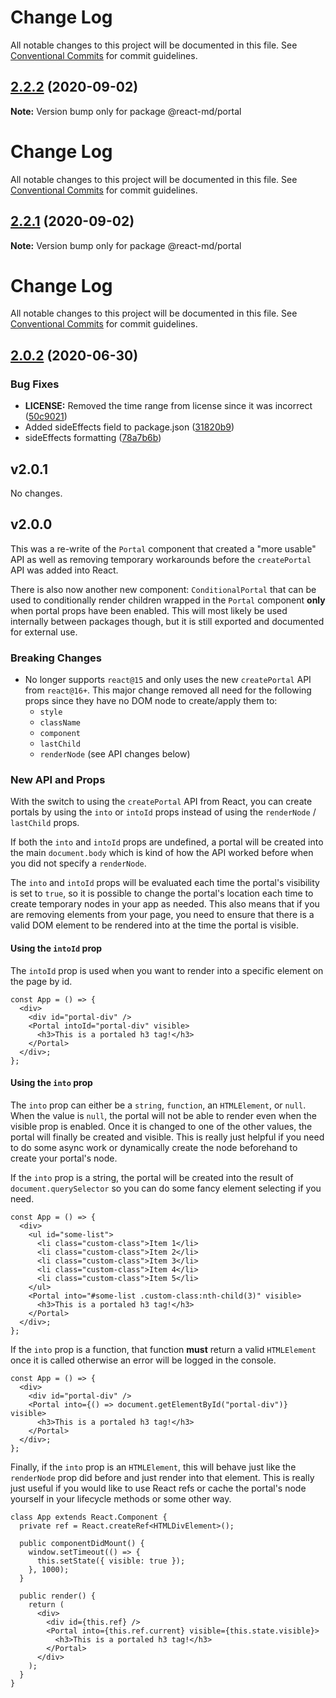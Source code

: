 # Change Log

All notable changes to this project will be documented in this file. See
[Conventional Commits](https://conventionalcommits.org) for commit guidelines.

## [2.2.2](https://github.com/mlaursen/react-md/compare/v2.2.1...v2.2.2) (2020-09-02)

**Note:** Version bump only for package @react-md/portal

# Change Log

All notable changes to this project will be documented in this file. See
[Conventional Commits](https://conventionalcommits.org) for commit guidelines.

## [2.2.1](https://github.com/mlaursen/react-md/compare/v2.2.0...v2.2.1) (2020-09-02)

**Note:** Version bump only for package @react-md/portal

# Change Log

All notable changes to this project will be documented in this file. See
[Conventional Commits](https://conventionalcommits.org) for commit guidelines.

## [2.0.2](https://github.com/mlaursen/react-md/compare/v2.0.1...v2.0.2) (2020-06-30)

### Bug Fixes

- **LICENSE:** Removed the time range from license since it was incorrect
  ([50c9021](https://github.com/mlaursen/react-md/commit/50c9021cedc0d642758b9fd541bb6c93d2fe1786))
- Added sideEffects field to package.json
  ([31820b9](https://github.com/mlaursen/react-md/commit/31820b9b43705e5849664500a17b6849eb6dc2a9))
- sideEffects formatting
  ([78a7b6b](https://github.com/mlaursen/react-md/commit/78a7b6b0e40c7daefb749835670705f21bd21720))

## v2.0.1

No changes.

## v2.0.0

This was a re-write of the `Portal` component that created a "more usable" API
as well as removing temporary workarounds before the `createPortal` API was
added into React.

There is also now another new component: `ConditionalPortal` that can be used to
conditionally render children wrapped in the `Portal` component **only** when
portal props have been enabled. This will most likely be used internally between
packages though, but it is still exported and documented for external use.

### Breaking Changes

- No longer supports `react@15` and only uses the new `createPortal` API from
  `react@16+`. This major change removed all need for the following props since
  they have no DOM node to create/apply them to:
  - `style`
  - `className`
  - `component`
  - `lastChild`
  - `renderNode` (see API changes below)

### New API and Props

With the switch to using the `createPortal` API from React, you can create
portals by using the `into` or `intoId` props instead of using the `renderNode`
/ `lastChild` props.

If both the `into` and `intoId` props are undefined, a portal will be created
into the main `document.body` which is kind of how the API worked before when
you did not specify a `renderNode`.

The `into` and `intoId` props will be evaluated each time the portal's
visibility is set to `true`, so it is possible to change the portal's location
each time to create temporary nodes in your app as needed. This also means that
if you are removing elements from your page, you need to ensure that there is a
valid DOM element to be rendered into at the time the portal is visible.

#### Using the `intoId` prop

The `intoId` prop is used when you want to render into a specific element on the
page by id.

```tsx
const App = () => {
  <div>
    <div id="portal-div" />
    <Portal intoId="portal-div" visible>
      <h3>This is a portaled h3 tag!</h3>
    </Portal>
  </div>;
};
```

#### Using the `into` prop

The `into` prop can either be a `string`, `function`, an `HTMLElement`, or
`null`. When the value is `null`, the portal will not be able to render even
when the visible prop is enabled. Once it is changed to one of the other values,
the portal will finally be created and visible. This is really just helpful if
you need to do some async work or dynamically create the node beforehand to
create your portal's node.

If the `into` prop is a string, the portal will be created into the result of
`document.querySelector` so you can do some fancy element selecting if you need.

```tsx
const App = () => {
  <div>
    <ul id="some-list">
      <li class="custom-class">Item 1</li>
      <li class="custom-class">Item 2</li>
      <li class="custom-class">Item 3</li>
      <li class="custom-class">Item 4</li>
      <li class="custom-class">Item 5</li>
    </ul>
    <Portal into="#some-list .custom-class:nth-child(3)" visible>
      <h3>This is a portaled h3 tag!</h3>
    </Portal>
  </div>;
};
```

If the `into` prop is a function, that function **must** return a valid
`HTMLElement` once it is called otherwise an error will be logged in the
console.

```tsx
const App = () => {
  <div>
    <div id="portal-div" />
    <Portal into={() => document.getElementById("portal-div")} visible>
      <h3>This is a portaled h3 tag!</h3>
    </Portal>
  </div>;
};
```

Finally, if the `into` prop is an `HTMLElement`, this will behave just like the
`renderNode` prop did before and just render into that element. This is really
just useful if you would like to use React refs or cache the portal's node
yourself in your lifecycle methods or some other way.

```tsx
class App extends React.Component {
  private ref = React.createRef<HTMLDivElement>();

  public componentDidMount() {
    window.setTimeout(() => {
      this.setState({ visible: true });
    }, 1000);
  }

  public render() {
    return (
      <div>
        <div id={this.ref} />
        <Portal into={this.ref.current} visible={this.state.visible}>
          <h3>This is a portaled h3 tag!</h3>
        </Portal>
      </div>
    );
  }
}
```
